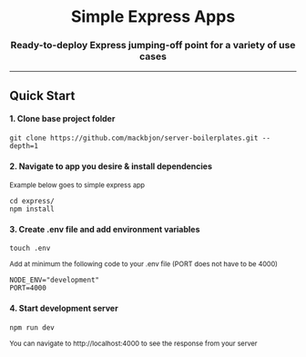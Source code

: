 <div align="center">
  <h1>Simple Express Apps</h1>
  <p><h3 align="center">Ready-to-deploy Express jumping-off point for a variety of use cases</h3></p>
</div>

<hr>

## Quick Start

#### 1. Clone base project folder

```
git clone https://github.com/mackbjon/server-boilerplates.git --depth=1
```

#### 2. Navigate to app you desire & install dependencies

<sub> Example below goes to simple express app </sub>

```
cd express/
npm install
```

#### 3. Create .env file and add environment variables

```
touch .env
```

<sub> Add at minimum the following code to your .env file (PORT does not have to be 4000) </sub>

```
NODE_ENV="development"
PORT=4000
```

#### 4. Start development server

```
npm run dev
```

<sub> You can navigate to http://localhost:4000 to see the response from your server </sub>
